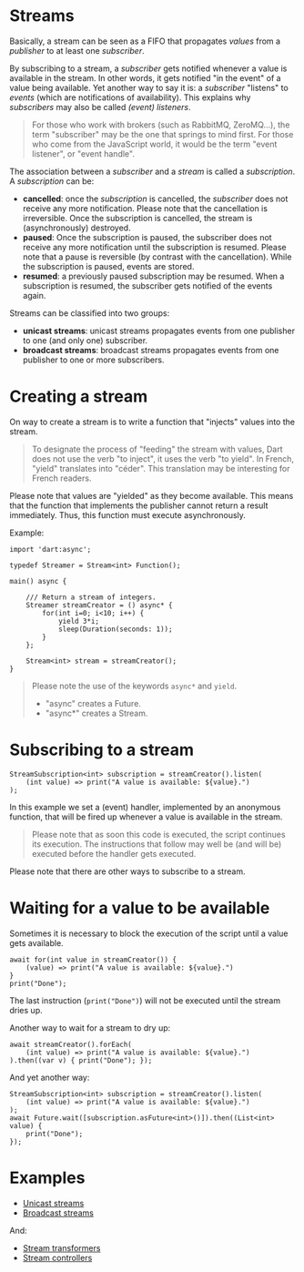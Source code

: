 # Streams

Basically, a stream can be seen as a FIFO that propagates _values_ from a _publisher_
to at least one _subscriber_.

By subscribing to a stream, a _subscriber_ gets notified whenever a value is available
in the stream. In other words, it gets notified "in the event" of a value being available.
Yet another way to say it is: a _subscriber_ "listens" to _events_ (which are notifications of
availability). This explains why _subscribers_ may also be called _(event) listeners_.

> For those who work with brokers (such as RabbitMQ, ZeroMQ...), the term "subscriber" may be the one that springs to mind first.
> For those who come from the JavaScript world, it would be the term "event listener", or "event handle".

The association between a _subscriber_ and a _stream_ is called a _subscription_.
A _subscription_ can be:

* **cancelled**: once the _subscription_ is cancelled, the _subscriber_ does not receive any more notification.
  Please note that the cancellation is irreversible. Once the subscription is cancelled,
  the stream is (asynchronously) destroyed.
* **paused**: Once the subscription is paused, the subscriber does not receive any more notification until the subscription
  is resumed. Please note that a pause is reversible (by contrast with the cancellation).
  While the subscription is paused, events are stored.
* **resumed**: a previously paused subscription may be resumed. When a subscription is resumed, the subscriber gets notified
  of the events again.

Streams can be classified into two groups:

* **unicast streams**: unicast streams propagates events from one publisher to one (and only one) subscriber.
* **broadcast streams**: broadcast streams propagates events from one publisher to one or more subscribers.

# Creating a stream

On way to create a stream is to write a function that "injects" values into the stream.

> To designate the process of "feeding" the stream with values, Dart does not use the verb "to inject", it uses the verb "to yield".
> In French, "yield" translates into "céder". This translation may be interesting for French readers.

Please note that values are "yielded" as they become available.
This means that the function that implements the publisher cannot return a result immediately.
Thus, this function must execute asynchronously.

Example:

    import 'dart:async';

    typedef Streamer = Stream<int> Function();

    main() async {

        /// Return a stream of integers.
        Streamer streamCreator = () async* {
            for(int i=0; i<10; i++) {
                yield 3*i;
                sleep(Duration(seconds: 1));
            }
        };

        Stream<int> stream = streamCreator();
    }

> Please note the use of the keywords `async*` and `yield`.
>
> * "async" creates a Future.
> * "async*" creates a Stream.

# Subscribing to a stream

    StreamSubscription<int> subscription = streamCreator().listen(
        (int value) => print("A value is available: ${value}.")
    );

In this example we set a (event) handler, implemented by an anonymous function, that will be fired up whenever a value
is available in the stream.

> Please note that as soon this code is executed, the script continues its execution. The instructions that follow may well
> be (and will be) executed before the handler gets executed.

Please note that there are other ways to subscribe to a stream.

# Waiting for a value to be available

Sometimes it is necessary to block the execution of the script until a value gets available.

    await for(int value in streamCreator()) {
        (value) => print("A value is available: ${value}.")
    }
    print("Done");

The last instruction (`print("Done")`) will not be executed until the stream dries up.

Another way to wait for a stream to dry up:

    await streamCreator().forEach(
        (int value) => print("A value is available: ${value}.")
    ).then((var v) { print("Done"); });

And yet another way:

    StreamSubscription<int> subscription = streamCreator().listen(
        (int value) => print("A value is available: ${value}.")
    );
    await Future.wait([subscription.asFuture<int>()]).then((List<int> value) {
        print("Done");
    });

# Examples

* [Unicast streams](https://github.com/denis-beurive/dart-playground/tree/master/bin/stream-unicast.dart)
* [Broadcast streams](https://github.com/denis-beurive/dart-playground/tree/master/bin/stream-broadcast.dart)

And:

* [Stream transformers](https://github.com/denis-beurive/dart-playground/tree/master/bin/stream-transformer.dart)
* [Stream controllers](https://github.com/denis-beurive/dart-playground/tree/master/bin/stream-controller.dart)



